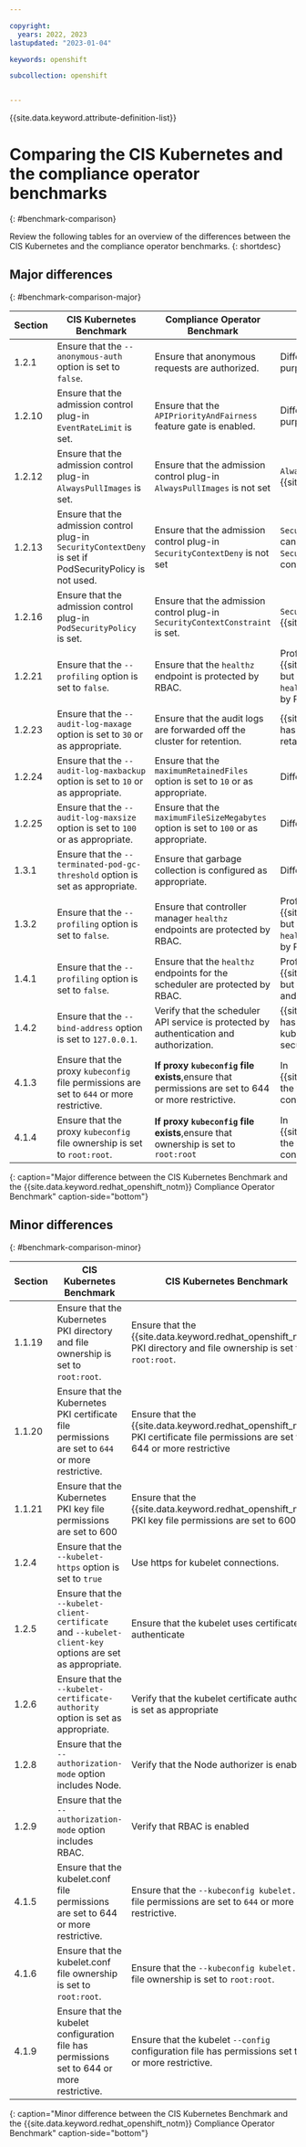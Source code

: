 ```yaml
---

copyright: 
  years: 2022, 2023
lastupdated: "2023-01-04"

keywords: openshift

subcollection: openshift


---
```


{{site.data.keyword.attribute-definition-list}}




# Comparing the CIS Kubernetes and the compliance operator benchmarks
{: #benchmark-comparison}

Review the following tables for an overview of the differences between the CIS Kubernetes and the compliance operator benchmarks.
{: shortdesc}

## Major differences
{: #benchmark-comparison-major}

| Section | CIS Kubernetes Benchmark| Compliance Operator Benchmark| Description |
| ---| --- | --- | --- |
| 1.2.1 | Ensure that the `--anonymous-auth` option is set to `false`. | Ensure that anonymous requests are authorized. | Different approaches to achieve the same purpose. |
| 1.2.10 | Ensure that the admission control plug-in `EventRateLimit` is set. | Ensure that the `APIPriorityAndFairness` feature gate is enabled. | Different approaches to achieve the same purpose.|
| 1.2.12 | Ensure that the admission control plug-in `AlwaysPullImages` is set. | Ensure that the admission control plug-in `AlwaysPullImages` is not set | `AlwaysPullImages` causes error on {{site.data.keyword.redhat_openshift_notm}}. |
| 1.2.13 | Ensure that the admission control plug-in `SecurityContextDeny` is set if PodSecurityPolicy is not used. | Ensure that the admission control plug-in `SecurityContextDeny` is not set | `SecurityContextDeny` admission controller can't be enabled as it conflicts with the `SecurityContextConstraint` admission controller. |
| 1.2.16 | Ensure that the admission control plug-in `PodSecurityPolicy` is set. | Ensure that the admission control plug-in `SecurityContextConstraint` is set. | `SecurityContextConstraint` is unique to {{site.data.keyword.redhat_openshift_notm}} |
| 1.2.21 | Ensure that the `--profiling` option is set to `false`. | Ensure that the `healthz` endpoint is protected by RBAC. | Profiling is enabled by default in {{site.data.keyword.redhat_openshift_notm}}, but the profiling data is sent through the `healthz` port and the port must be protected by RBAC. |
| 1.2.23 | Ensure that the `--audit-log-maxage` option is set to `30` or as appropriate. | Ensure that the audit logs are forwarded off the cluster for retention. | {{site.data.keyword.redhat_openshift_notm}} has an operator for logging instead of retaining logs in the cluster. |
| 1.2.24 | Ensure that the `--audit-log-maxbackup` option is set to `10` or as appropriate. | Ensure that the `maximumRetainedFiles` option is set to `10` or as appropriate. | Different parameter names. |
| 1.2.25 | Ensure that the `--audit-log-maxsize` option is set to `100` or as appropriate. | Ensure that the `maximumFileSizeMegabytes` option is set to `100` or as appropriate. | Different parameter names. |
| 1.3.1 | Ensure that the `--terminated-pod-gc-threshold` option is set as appropriate. | Ensure that garbage collection is configured as appropriate. | Different parameter names. |
| 1.3.2 | Ensure that the `--profiling` option is set to `false`. | Ensure that controller manager `healthz` endpoints are protected by RBAC. | Profiling is enabled by default in {{site.data.keyword.redhat_openshift_notm}}, but the profiling data is sent through the  `healthz` port and the port must be protected by RBAC. |
| 1.4.1 | Ensure that the `--profiling` option is set to `false`. | Ensure that the `healthz` endpoints for the scheduler are protected by RBAC. | Profiling is enabled by default in {{site.data.keyword.redhat_openshift_notm}}, but the profiling data is sent via `healthz` port and the port must be protected by RBAC. |
| 1.4.2 | Ensure that the `--bind-address` option is set to `127.0.0.1`. | Verify that the scheduler API service is protected by authentication and authorization. | {{site.data.keyword.redhat_openshift_notm}} has different operator than vanilla kubernetes, and configuration for its security differs |
| 4.1.3 | Ensure that the proxy `kubeconfig` file permissions are set to `644` or more restrictive. | **If proxy `kubeconfig` file exists**,ensure that permissions are set to 644 or more restrictive. | In {{site.data.keyword.redhat_openshift_notm}}, the file is automatically created by `sdn` controller in a secure manner. |
| 4.1.4 | Ensure that the proxy `kubeconfig` file ownership is set to `root:root`. | **If proxy `kubeconfig` file exists**,ensure that ownership is set to `root:root` | In {{site.data.keyword.redhat_openshift_notm}}, the file is automatically created by `sdn` controller in a secure manner. |
{: caption="Major difference between the CIS Kubernetes Benchmark and the {{site.data.keyword.redhat_openshift_notm}} Compliance Operator Benchmark" caption-side="bottom"}

## Minor differences
{: #benchmark-comparison-minor}

| Section | CIS Kubernetes Benchmark| CIS Kubernetes Benchmark| Description |
| ---| --- | --- | --- |
| 1.1.19 | Ensure that the Kubernetes PKI directory and file ownership is set to `root:root`. | Ensure that the {{site.data.keyword.redhat_openshift_notm}} PKI directory and file ownership is set to `root:root`. | Kubernetes > {{site.data.keyword.redhat_openshift_notm}} |
| 1.1.20 | Ensure that the Kubernetes PKI certificate file permissions are set to `644` or more restrictive. | Ensure that the {{site.data.keyword.redhat_openshift_notm}} PKI certificate file permissions are set to 644 or more restrictive | Kubernetes > {{site.data.keyword.redhat_openshift_notm}} |
| 1.1.21 | Ensure that the Kubernetes PKI key file permissions are set to 600 | Ensure that the {{site.data.keyword.redhat_openshift_notm}} PKI key file permissions are set to 600 | Kubernetes > {{site.data.keyword.redhat_openshift_notm}} |
| 1.2.4 | Ensure that the `--kubelet-https` option is set to `true` | Use https for kubelet connections. | No option specified for {{site.data.keyword.redhat_openshift_notm}}. |
| 1.2.5 | Ensure that the `--kubelet-client-certificate` and `--kubelet-client-key` options are set as appropriate. | Ensure that the kubelet uses certificates to authenticate | No option specified for {{site.data.keyword.redhat_openshift_notm}}. |
| 1.2.6 | Ensure that the `--kubelet-certificate-authority` option is set as appropriate. | Verify that the kubelet certificate authority is set as appropriate | No option specified for {{site.data.keyword.redhat_openshift_notm}}. |
| 1.2.8 | Ensure that the `--authorization-mode` option includes Node. | Verify that the Node authorizer is enabled | No option specified for {{site.data.keyword.redhat_openshift_notm}}. |
| 1.2.9 | Ensure that the `--authorization-mode` option includes RBAC. | Verify that RBAC is enabled | No option specified for {{site.data.keyword.redhat_openshift_notm}}. |
| 4.1.5 | Ensure that the kubelet.conf file permissions are set to 644 or more restrictive. | Ensure that the `--kubeconfig kubelet.conf` file permissions are set to `644` or more restrictive. | Different wording for the same approach. |
| 4.1.6 | Ensure that the kubelet.conf file ownership is set to `root:root`. | Ensure that the `--kubeconfig kubelet.conf` file ownership is set to `root:root`. | Different wording for the same approach. |
| 4.1.9 | Ensure that the kubelet configuration file has permissions set to 644 or more restrictive. | Ensure that the kubelet `--config` configuration file has permissions set to `644` or more restrictive. | Different wording for the same approach. |
{: caption="Minor difference between the CIS Kubernetes Benchmark and the {{site.data.keyword.redhat_openshift_notm}} Compliance Operator Benchmark" caption-side="bottom"}
